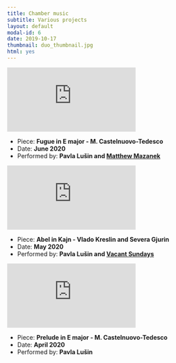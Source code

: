```yaml
---
title: Chamber music
subtitle: Various projects
layout: default
modal-id: 6
date: 2019-10-17
thumbnail: duo_thumbnail.jpg
html: yes
---
```


<div class='youtube-container'>
	<iframe src="https://www.youtube.com/embed/ZdEhugJyC8Q" frameborder="0" allowfullscreen></iframe>
</div>

<ul class="list-inline item-details">
    <li>
        Piece:
        <strong> Fugue in E major - M. Castelnuovo-Tedesco </strong>
    </li>
    <li>
        Date:
        <strong> June 2020 </strong>
    </li>
    <li>
        Performed by:
        <strong>
            Pavla Lušin and <a href="https://www.twitch.tv/deadbeardclassic">Matthew Mazanek</a>
        </strong>
    </li>
</ul>

<div class='youtube-container'>
	<iframe src="https://www.youtube.com/embed/wXBWiA_rp9o" frameborder="0" allowfullscreen></iframe>
</div>

<ul class="list-inline item-details">
    <li>
        Piece:
        <strong> Abel in Kajn - Vlado Kreslin and Severa Gjurin </strong>
    </li>
    <li>
        Date:
        <strong> May 2020 </strong>
    </li>
    <li>
        Performed by:
        <strong>
            Pavla Lušin and <a href="https://soundcloud.com/vacantsundays">Vacant Sundays</a>
        </strong>
    </li>
</ul>

<div class='youtube-container'>
	<iframe src="https://www.youtube.com/embed/ci7G26ZDNkA" frameborder="0" allowfullscreen></iframe>
</div>

<ul class="list-inline item-details">
    <li>
        Piece:
        <strong> Prelude in E major - M. Castelnuovo-Tedesco </strong>
    </li>
    <li>
        Date:
        <strong> April 2020 </strong>
    </li>
    <li>
        Performed by:
        <strong>
            Pavla Lušin
        </strong>
    </li>
</ul>
